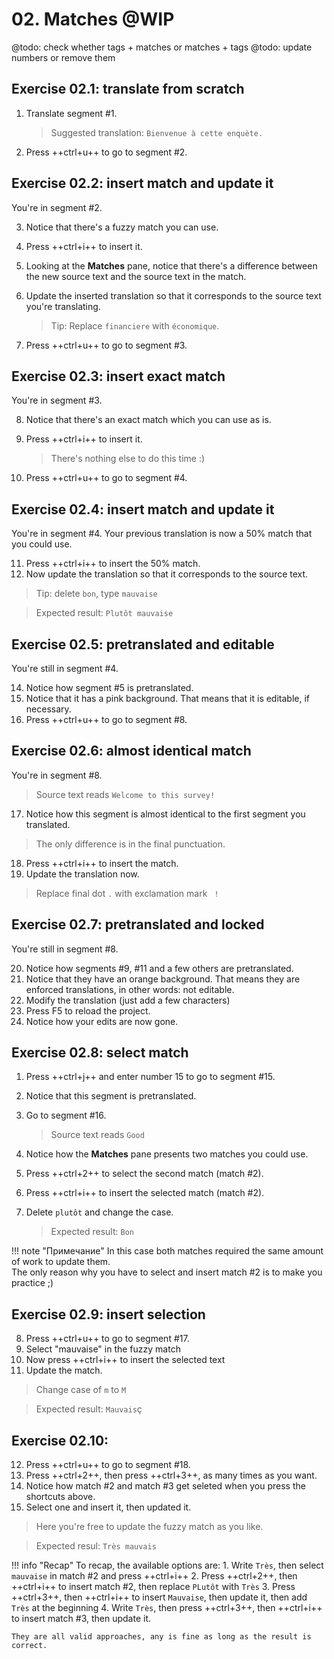 # 02. Matches @WIP

@todo: check whether tags + matches or matches + tags
@todo: update numbers or remove them

## Exercise 02.1: translate from scratch

1. Translate segment #1.

   > Suggested translation: `Bienvenue à cette enquète.`

2. Press ++ctrl+u++ to go to segment #2.

## Exercise 02.2: insert match and update it

You're in segment #2.

3. Notice that there's a fuzzy match you can use.
4. Press ++ctrl+i++ to insert it.
5. Looking at the **Matches** pane, notice that there's a difference between the new source text and the source text in the match.
6. Update the inserted translation so that it corresponds to the source text you're translating.

   > Tip: Replace `financiere` with `économique`.

7. Press ++ctrl+u++ to go to segment #3.

## Exercise 02.3: insert exact match

You're in segment #3.

8. Notice that there's an exact match which you can use as is.
9. Press ++ctrl+i++ to insert it.

   > There's nothing else to do this time :)

10. Press ++ctrl+u++ to go to segment #4.

## Exercise 02.4: insert match and update it

You're in segment #4. Your previous translation is now a 50% match that you could use.

11. Press ++ctrl+i++ to insert the 50% match.
12. Now update the translation so that it corresponds to the source text.

   > Tip: delete `bon`, type `mauvaise`

   > Expected result: `Plutôt mauvaise`


## Exercise 02.5: pretranslated and editable

You're still in segment #4.

14. Notice how segment #5 is pretranslated.
15. Notice that it has a pink background. That means that it is editable, if necessary.
16. Press ++ctrl+u++ to go to segment #8.

## Exercise 02.6: almost identical match

You're in segment #8.

> Source text reads `Welcome to this survey!`

17. Notice how this segment is almost identical to the first segment you translated.

   > The only difference is in the final punctuation.

18. Press ++ctrl+i++ to insert the match.
19. Update the translation now.

   > Replace final dot `.` with exclamation mark ` !`

## Exercise 02.7: pretranslated and locked

You're still in segment #8.

20. Notice how segments #9, #11 and a few others are pretranslated.
21. Notice that they have an orange background. That means they are enforced translations, in other words: not editable.
22. Modify the translation (just add a few characters)
23. Press F5 to reload the project.
24. Notice how your edits are now gone.

<!-- harmonize: move to -> go to @todo -->

## Exercise 02.8: select match

1. Press ++ctrl+j++ and enter number 15 to go to segment #15.
2. Notice that this segment is pretranslated.
3. Go to segment #16.

   > Source text reads `Good`

4. Notice how the **Matches** pane presents two matches you could use.
5. Press ++ctrl+2++ to select the second match (match #2).
6. Press ++ctrl+i++ to insert the selected match (match #2).
7. Delete `plutôt` and change the case.

   > Expected result: `Bon`

<!-- @todo: disable predictive typing and delete files... -->

!!! note "Примечание"
    In this case both matches required the same amount of work to update them.  
    The only reason why you have to select and insert match #2 is to make you practice ;)

## Exercise 02.9: insert selection

8. Press ++ctrl+u++ to go to segment #17.
9. Select "mauvaise" in the fuzzy match
10. Now press ++ctrl+i++ to insert the selected text
11. Update the match.

   > Change case of `m` to `M`

   > Expected result: `Mauvais`ç

## Exercise 02.10:

12. Press ++ctrl+u++ to go to segment #18.
13. Press ++ctrl+2++, then press ++ctrl+3++, as many times as you want.
14. Notice how match #2 and match #3 get seleted when you press the shortcuts above.
15. Select one and insert it, then updated it.

   > Here you're free to update the fuzzy match as you like.

   > Expected resul: `Très mauvais`

!!! info "Recap"
    To recap, the available options are:
    1. Write  `Très`, then select `mauvaise` in match #2 and press ++ctrl+i++
    2. Press ++ctrl+2++, then ++ctrl+i++ to insert match #2, then replace `PLutôt` with `Très`
    3. Press ++ctrl+3++, then ++ctrl+i++ to insert `Mauvaise`, then update it, then add `Très` at the beginning
    4. Write `Très`, then press ++ctrl+3++, then ++ctrl+i++ to insert match #3, then update it.

    They are all valid approaches, any is fine as long as the result is correct.


<!--
quiz: which one is more efficient?
-->


<!--

#15 -> Très + select "bon" -> ctrl+i
ctr+u -> #16
ctrl+i -> + delete très
ctrl+u -> #17
select "mauvaise" + ctrl+i + update (m -> M)
ctrl+u -> #18
<. three matches
press ctrl+2 to select the second match
press ctrl+i to insert it
write "Très" + ctrl+i to insert  + update
-->

<!--
quiz: do you prefer to select and insert, or insert and update?
-->
